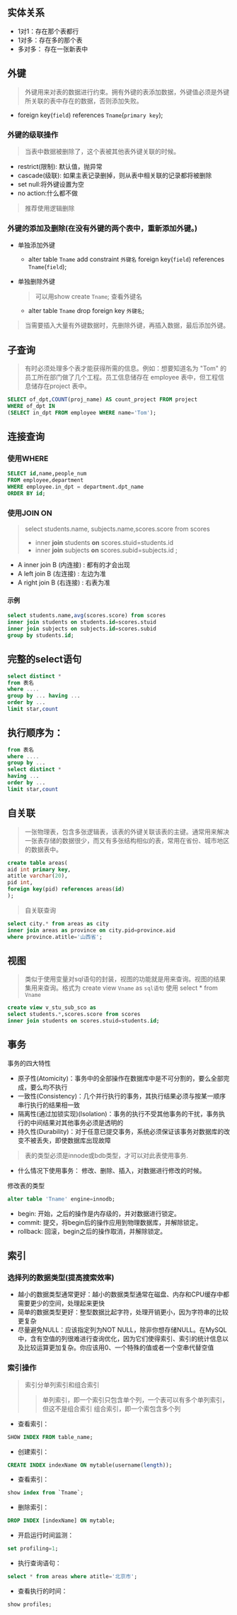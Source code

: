 ## 实体关系
- 1对1：存在那个表都行
- 1对多：存在多的那个表
- 多对多： 存在一张新表中

## 外键
> 外键用来对表的数据进行约束。拥有外键的表添加数据，外键值必须是外键所关联的表中存在的数据，否则添加失败。
- foreign key(`field`) references `Tname`(`primary key`);
  
### 外键的级联操作
> 当表中数据被删除了，这个表被其他表外键关联的时候。

- restrict(限制): 默认值，抛异常
- cascade(级联): 如果主表记录删掉，则从表中相关联的记录都将被删除
- set null:将外键设置为空
- no action:什么都不做
> 推荐使用逻辑删除

### 外键的添加及删除(在没有外键的两个表中，重新添加外键。)
- 单独添加外键
    - alter table `Tname` add constraint `外键名` foreign key(`field`) references `Tname`(`field`);
- 单独删除外键
    > 可以用show create `Tname`; 查看外键名

    - alter table `Tname` drop foreign key `外键名`;

> 当需要插入大量有外键数据时，先删除外键，再插入数据，最后添加外键。

## 子查询
> 有时必须处理多个表才能获得所需的信息。例如：想要知道名为 "Tom" 的员工所在部门做了几个工程。员工信息储存在 employee 表中，但工程信息储存在project 表中。

```sql
SELECT of_dpt,COUNT(proj_name) AS count_project FROM project
WHERE of_dpt IN
(SELECT in_dpt FROM employee WHERE name='Tom');
```

## 连接查询
### 使用WHERE
```sql
SELECT id,name,people_num
FROM employee,department
WHERE employee.in_dpt = department.dpt_name
ORDER BY id;
```

### 使用JOIN ON
> select students.name, subjects.name,scores.score
from scores
> - inner **join** students **on** scores.stuid=students.id
> - inner **join** subjects **on** scores.subid=subjects.id
;

- A inner join B (内连接)	: 都有的才会出现
- A left join B	(左连接)	: 左边为准
- A right join B (右连接)	: 右表为准

#### 示例
```sql
select students.name,avg(scores.score) from scores  
inner join students on students.id=scores.stuid 
inner join subjects on subjects.id=scores.subid 
group by students.id;
```

## 完整的select语句
```sql
select distinct *
from 表名
where ....
group by ... having ...
order by ...
limit star,count
```

## 执行顺序为：
```sql
from 表名
where ....
group by ...
select distinct *
having ...
order by ...
limit star,count
```

## 自关联
> 一张物理表，包含多张逻辑表，该表的外键关联该表的主键。通常用来解决一张表存储的数据很少，而又有多张结构相似的表，常用在省份、城市地区的数据表中。

```sql
create table areas(
aid int primary key,
atitle varchar(20),
pid int,
foreign key(pid) references areas(id)
);
```

> 自关联查询

```sql
select city.* from areas as city
inner join areas as province on city.pid=province.aid
where province.atitle='山西省';
```

## 视图
> 类似于使用变量对sql语句的封装，视图的功能就是用来查询。视图的结果集用来查询。格式为
create view `Vname` as `sql语句`
使用 select * from `Vname`

```sql
create view v_stu_sub_sco as
select students.*,scores.score from scores
inner join students on scores.stuid=students.id;
```

## 事务

事务的四大特性
- 原子性(Atomicity)：事务中的全部操作在数据库中是不可分割的，要么全部完成，要么均不执行
- 一致性(Consistency)：几个并行执行的事务，其执行结果必须与按某一顺序串行执行的结果相一致
- 隔离性(通过加锁实现)(Isolation)：事务的执行不受其他事务的干扰，事务执行的中间结果对其他事务必须是透明的
- 持久性(Durability)：对于任意已提交事务，系统必须保证该事务对数据库的改变不被丢失，即使数据库出现故障

> 表的类型必须是innode或bdb类型，才可以对此表使用事务.
- 什么情况下使用事务：
修改、删除、插入，对数据进行修改的时候。

修改表的类型
```sql
alter table 'Tname' engine=innodb;
```

- begin: 开始，之后的操作是内存级的，并对数据进行锁定。
- commit: 提交，将begin后的操作应用到物理数据库，并解除锁定。
- rollback: 回滚，begin之后的操作取消，并解除锁定。

## 索引
### 选择列的数据类型(提高搜索效率)
- 越小的数据类型通常更好：越小的数据类型通常在磁盘、内存和CPU缓存中都需要更少的空间，处理起来更快
- 简单的数据类型更好：整型数据比起字符，处理开销更小，因为字符串的比较更复杂
- 尽量避免NULL：应该指定列为NOT NULL，除非你想存储NULL。在MySQL中，含有空值的列很难进行查询优化，因为它们使得索引、索引的统计信息以及比较运算更加复杂。你应该用0、一个特殊的值或者一个空串代替空值

### 索引操作
> 索引分单列索引和组合索引
>> 单列索引，即一个索引只包含单个列，一个表可以有多个单列索引，但这不是组合索引
>> 组合索引，即一个索包含多个列

- 查看索引：
```sql
SHOW INDEX FROM table_name;
```

- 创建索引：
```sql
CREATE INDEX indexName ON mytable(username(length));
```

- 查看索引：
```sql
show index from `Tname`;
```

- 删除索引：
```sql
DROP INDEX [indexName] ON mytable;
```

- 开启运行时间监测：
```sql
set profiling=1;
```

- 执行查询语句：
```sql
select * from areas where atitle='北京市';
```

- 查看执行的时间：
```sql
show profiles;
```
